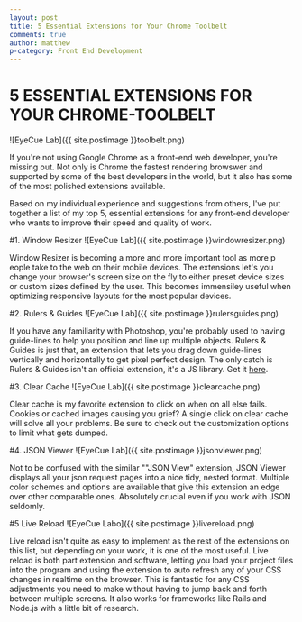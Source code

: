 ```yaml
---
layout: post
title: 5 Essential Extensions for Your Chrome Toolbelt
comments: true
author: matthew
p-category: Front End Development
---
```


# 5 ESSENTIAL EXTENSIONS FOR YOUR CHROME-TOOLBELT
![EyeCue Lab]({{ site.postimage }}toolbelt.png)


If you're not using Google Chrome as a front-end web developer, you're missing out. Not only is Chrome the fastest rendering browswer and supported by some of the best developers in the world, but it also has some of the most polished extensions available.

Based on my individual experience and suggestions from others, I've put together a list of my top 5, essential extensions for any front-end developer who wants to improve their speed and quality of work.

  
#1. Window Resizer ![EyeCue Lab]({{ site.postimage }}windowresizer.png)

Window Resizer is becoming a more and more important tool as more p  eople take to the web on their mobile devices. The extensions let's you change your browser's screen size on the fly to either preset device sizes or custom sizes defined by the user. This becomes immensiley useful when optimizing responsive layouts for the most popular devices.

  
#2. Rulers & Guides ![EyeCue Lab]({{ site.postimage }}rulersguides.png)

If you have any familiarity with Photoshop, you're probably used to having guide-lines to help you position and line up multiple objects. Rulers & Guides is just that, an extension that lets you drag down guide-lines vertically and horizontally to get pixel perfect design. The only catch is Rulers & Guides isn't an official extension, it's a JS library. Get it [here](http://www.webappers.com/2014/05/26/photoshop-rulers-guides-interface-on-web-page/).

  
#3. Clear Cache ![EyeCue Lab]({{ site.postimage }}clearcache.png)

Clear cache is my favorite extension to click on when on all else fails. Cookies or cached images causing you grief? A single click on clear cache will solve all your problems. Be sure to check out the customization options to limit what gets dumped.

  
#4. JSON Viewer ![EyeCue Lab]({{ site.postimage }}jsonviewer.png)

Not to be confused with the similar ""JSON View" extension, JSON Viewer displays all your json request pages into a nice tidy, nested format. Multiple color schemes and options are available that give this extension an edge over other comparable ones. Absolutely crucial even if you work with JSON seldomly.

  
#5 Live Reload ![EyeCue Labo]({{ site.postimage }}livereload.png)

Live reload isn't quite as easy to implement as the rest of the extensions on this list, but depending on your work, it is one of the most useful. Live reload is both part extension and software, letting you load your project files into the program and using the extension to auto refresh any of your CSS changes in realtime on the browser. This is fantastic for any CSS adjustments you need to make without having to jump back and forth between multiple screens. It also works for frameworks like Rails and Node.js with a little bit of research.
